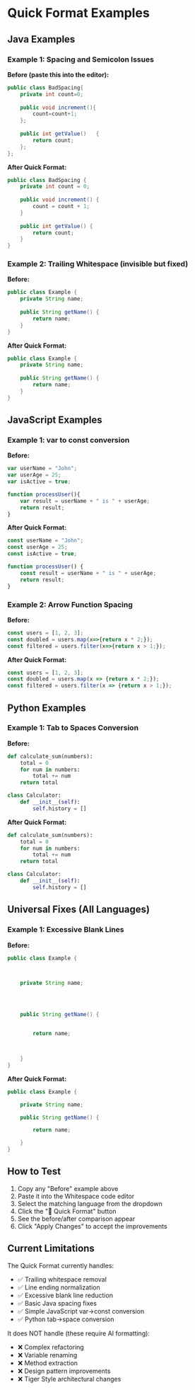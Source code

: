 # Quick Format Examples

## Java Examples

### Example 1: Spacing and Semicolon Issues
**Before (paste this into the editor):**
```java
public class BadSpacing{
    private int count=0;
    
    public void increment(){
        count=count+1;
    };
    
    public int getValue()   {
        return count;
    };
};
```

**After Quick Format:**
```java
public class BadSpacing {
    private int count = 0;
    
    public void increment() {
        count = count + 1;
    }
    
    public int getValue() {
        return count;
    }
}
```

### Example 2: Trailing Whitespace (invisible but fixed)
**Before:**
```java
public class Example {    
    private String name;     
    
    public String getName() {   
        return name;    
    }    
}    
```

**After Quick Format:**
```java
public class Example {
    private String name;
    
    public String getName() {
        return name;
    }
}
```

## JavaScript Examples

### Example 1: var to const conversion
**Before:**
```javascript
var userName = "John";
var userAge = 25;
var isActive = true;

function processUser(){
    var result = userName + " is " + userAge;
    return result;
}
```

**After Quick Format:**
```javascript
const userName = "John";
const userAge = 25;
const isActive = true;

function processUser() {
    const result = userName + " is " + userAge;
    return result;
}
```

### Example 2: Arrow Function Spacing
**Before:**
```javascript
const users = [1, 2, 3];
const doubled = users.map(x=>{return x * 2;});
const filtered = users.filter(x=>{return x > 1;});
```

**After Quick Format:**
```javascript
const users = [1, 2, 3];
const doubled = users.map(x => {return x * 2;});
const filtered = users.filter(x => {return x > 1;});
```

## Python Examples

### Example 1: Tab to Spaces Conversion
**Before:**
```python
def calculate_sum(numbers):
	total = 0
	for num in numbers:
		total += num
	return total

class Calculator:
	def __init__(self):
		self.history = []
```

**After Quick Format:**
```python
def calculate_sum(numbers):
    total = 0
    for num in numbers:
        total += num
    return total

class Calculator:
    def __init__(self):
        self.history = []
```

## Universal Fixes (All Languages)

### Example 1: Excessive Blank Lines
**Before:**
```java
public class Example {



    private String name;




    public String getName() {


        return name;



    }
}
```

**After Quick Format:**
```java
public class Example {

    private String name;

    public String getName() {

        return name;

    }
}
```

## How to Test

1. Copy any "Before" example above
2. Paste it into the Whitespace code editor
3. Select the matching language from the dropdown
4. Click the "🔧 Quick Format" button
5. See the before/after comparison appear
6. Click "Apply Changes" to accept the improvements

## Current Limitations

The Quick Format currently handles:
- ✅ Trailing whitespace removal
- ✅ Line ending normalization
- ✅ Excessive blank line reduction
- ✅ Basic Java spacing fixes
- ✅ Simple JavaScript var→const conversion
- ✅ Python tab→space conversion

It does NOT handle (these require AI formatting):
- ❌ Complex refactoring
- ❌ Variable renaming
- ❌ Method extraction
- ❌ Design pattern improvements
- ❌ Tiger Style architectural changes